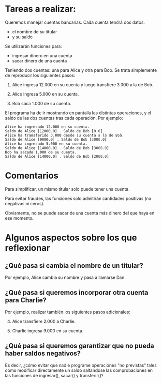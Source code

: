 # Tareas a realizar:

Queremos manejar cuentas bancarias. Cada cuenta tendrá dos datos:

-   el nombre de su titular
-   y su saldo

Se utilizarán funciones para:

-   ingresar dinero en una cuenta
-   sacar dinero de una cuenta

Teniendo dos cuentas: una para Alice y otra para Bob. Se trata simplemente de reproducir los siguientes pasos:

1.  Alice ingresa 12.000 en su cuenta y luego transfiere 3.000 a la de Bob.

2.  Alice ingresa 5.000 en su cuenta.

3.  Bob saca 1.000 de su cuenta.

El programa ha de ir mostrando en pantalla las distintas operaciones, y el saldo de las dos cuentas tras cada operación. Por ejemplo:

```
Alice ha ingresado 12.000 en su cuenta.
Saldo de Alice [12000.0] . Saldo de Bob [0.0]
Alice ha transferido 3.000 desde su cuenta a la de Bob.
Saldo de Alice [9000.0] . Saldo de Bob [3000.0]
Alice ha ingresado 5.000 en su cuenta.
Saldo de Alice [14000.0] . Saldo de Bob [3000.0]
Bob ha sacado 1.000 de su cuenta.
Saldo de Alice [14000.0] . Saldo de Bob [2000.0]
```

# Comentarios

Para simplificar, un mismo titular solo puede tener una cuenta.

Para evitar fraudes, las funciones solo admitirán cantidades positivas (no negativas ni ceros).

Obviamente, no se puede sacar de una cuenta más dinero del que haya en ese momento.

# Algunos aspectos sobre los que reflexionar

## ¿Qué pasa si cambia el nombre de un titular?

Por ejemplo, Alice cambia su nombre y pasa a llamarse Dan.

## ¿Qué pasa si queremos incorporar otra cuenta para Charlie?

Por ejemplo, realizar también los siguientes pasos adicionales:

4.  Alice transfiere 2.000 a Charlie.

5.  Charlie ingresa 9.000 en su cuenta.

## ¿Qué pasa si queremos garantizar que no pueda haber saldos negativos?

Es decir, ¿cómo evitar que nadie programe operaciones "no previstas" tales como modificar directamente un saldo saltandose las comprobaciones en las funciones de ingresar(), sacar() y transferir()?

